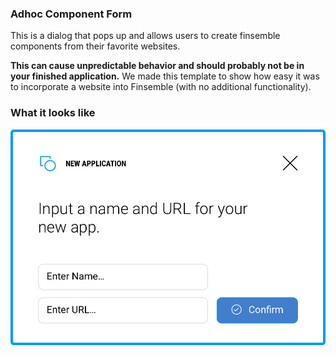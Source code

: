 ### Adhoc Component Form

This is a dialog that pops up and allows users to create finsemble components from their favorite websites.

**This can cause unpredictable behavior and should probably not be in your finished application.** We made this template to show how easy it was to incorporate a website into Finsemble (with no additional functionality).

### What it looks like
<img src="screenshot.png" height="75%">
